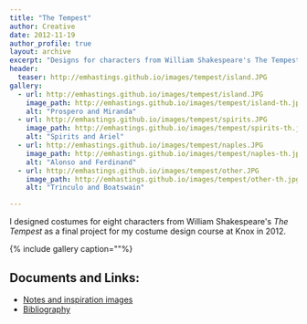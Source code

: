 ```yaml
---
title: "The Tempest"
author: Creative
date: 2012-11-19
author_profile: true
layout: archive
excerpt: "Designs for characters from William Shakespeare's The Tempest."
header:
  teaser: http://emhastings.github.io/images/tempest/island.JPG
gallery:
  - url: http://emhastings.github.io/images/tempest/island.JPG
    image_path: http://emhastings.github.io/images/tempest/island-th.jpg
    alt: "Prospero and Miranda"
  - url: http://emhastings.github.io/images/tempest/spirits.JPG
    image_path: http://emhastings.github.io/images/tempest/spirits-th.jpg
    alt: "Spirits and Ariel"
  - url: http://emhastings.github.io/images/tempest/naples.JPG
    image_path: http://emhastings.github.io/images/tempest/naples-th.jpg
    alt: "Alonso and Ferdinand"
  - url: http://emhastings.github.io/images/tempest/other.JPG
    image_path: http://emhastings.github.io/images/tempest/other-th.jpg
    alt: "Trinculo and Boatswain"

---
```


I designed costumes for eight characters from William Shakespeare's _The Tempest_ as a final project for my costume design course at Knox in 2012.

{% include gallery caption=""%}

## Documents and Links:
* [Notes and inspiration images](http://emhastings.github.io/files/tempest-notes.pdf)
* [Bibliography](http://emhastings.github.io/files/tempest-sources.pdf)


